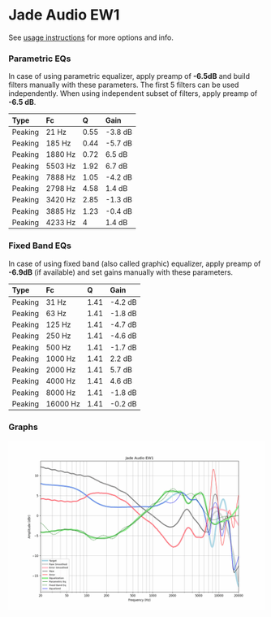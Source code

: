 # Jade Audio EW1
See [usage instructions](https://github.com/jaakkopasanen/AutoEq#usage) for more options and info.

### Parametric EQs
In case of using parametric equalizer, apply preamp of **-6.5dB** and build filters manually
with these parameters. The first 5 filters can be used independently.
When using independent subset of filters, apply preamp of **-6.5 dB**.

| Type    | Fc      |    Q | Gain    |
|:--------|:--------|:-----|:--------|
| Peaking | 21 Hz   | 0.55 | -3.8 dB |
| Peaking | 185 Hz  | 0.44 | -5.7 dB |
| Peaking | 1880 Hz | 0.72 | 6.5 dB  |
| Peaking | 5503 Hz | 1.92 | 6.7 dB  |
| Peaking | 7888 Hz | 1.05 | -4.2 dB |
| Peaking | 2798 Hz | 4.58 | 1.4 dB  |
| Peaking | 3420 Hz | 2.85 | -1.3 dB |
| Peaking | 3885 Hz | 1.23 | -0.4 dB |
| Peaking | 4233 Hz | 4    | 1.4 dB  |

### Fixed Band EQs
In case of using fixed band (also called graphic) equalizer, apply preamp of **-6.9dB**
(if available) and set gains manually with these parameters.

| Type    | Fc       |    Q | Gain    |
|:--------|:---------|:-----|:--------|
| Peaking | 31 Hz    | 1.41 | -4.2 dB |
| Peaking | 63 Hz    | 1.41 | -1.8 dB |
| Peaking | 125 Hz   | 1.41 | -4.7 dB |
| Peaking | 250 Hz   | 1.41 | -4.6 dB |
| Peaking | 500 Hz   | 1.41 | -1.7 dB |
| Peaking | 1000 Hz  | 1.41 | 2.2 dB  |
| Peaking | 2000 Hz  | 1.41 | 5.7 dB  |
| Peaking | 4000 Hz  | 1.41 | 4.6 dB  |
| Peaking | 8000 Hz  | 1.41 | -1.8 dB |
| Peaking | 16000 Hz | 1.41 | -0.2 dB |

### Graphs
![](./Jade%20Audio%20EW1.png)